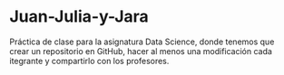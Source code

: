 # Juan-Julia-y-Jara
Práctica de clase para la asignatura Data Science, donde tenemos que crear un repositorio en GitHub, hacer al menos una modificación cada itegrante y compartirlo con los profesores. 
